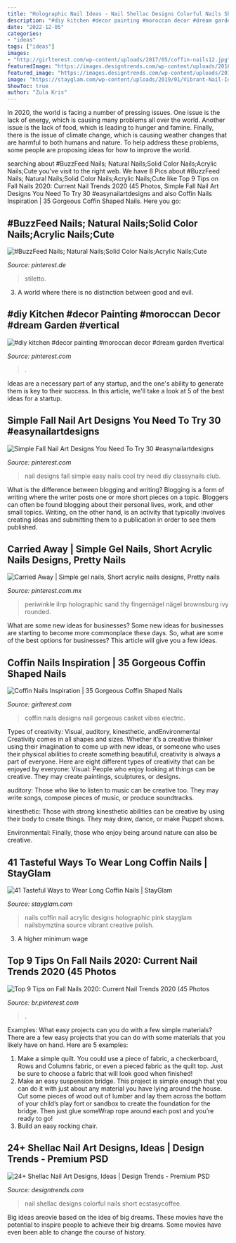 ```yaml
---
title: "Holographic Nail Ideas - Nail Shellac Designs Colorful Nails Short Ecstasycoffee"
description: "#diy kitchen #decor painting #moroccan decor #dream garden #vertical"
date: "2022-12-05"
categories:
- "ideas"
tags: ["ideas"]
images:
- "http://girlterest.com/wp-content/uploads/2017/05/coffin-nails12.jpg"
featuredImage: "https://images.designtrends.com/wp-content/uploads/2016/02/19055253/Colorful-Shellac-Nail-Design.jpg"
featured_image: "https://images.designtrends.com/wp-content/uploads/2016/02/19055253/Colorful-Shellac-Nail-Design.jpg"
image: "https://stayglam.com/wp-content/uploads/2019/01/Vibrant-Nail-Idea.jpg"
ShowToc: true
author: "Zula Kris"
---
```



In 2020, the world is facing a number of pressing issues. One issue is the lack of energy, which is causing many problems all over the world. Another issue is the lack of food, which is leading to hunger and famine. Finally, there is the issue of climate change, which is causing weather changes that are harmful to both humans and nature. To help address these problems, some people are proposing ideas for how to improve the world.

	

		
searching about #BuzzFeed Nails; Natural Nails;Solid Color Nails;Acrylic Nails;Cute you've visit to the right web. We have 8 Pics about #BuzzFeed Nails; Natural Nails;Solid Color Nails;Acrylic Nails;Cute like Top 9 Tips on Fall Nails 2020: Current Nail Trends 2020 (45 Photos, Simple Fall Nail Art Designs You Need To Try 30 #easynailartdesigns and also Coffin Nails Inspiration | 35 Gorgeous Coffin Shaped Nails. Here you go:
		
    
## #BuzzFeed Nails; Natural Nails;Solid Color Nails;Acrylic Nails;Cute

<img loading=lazy src="https://i.pinimg.com/736x/1f/91/90/1f9190c7b32e4d77cd0e6911dc15b600.jpg" onerror="this.onerror=null;this.src='https://tse2.mm.bing.net/th?id=OIP.ArxX4YAepHl4zS5luxMMXwHaKe&amp;pid=15.1';" alt="#BuzzFeed Nails; Natural Nails;Solid Color Nails;Acrylic Nails;Cute">

_Source: pinterest.de_

>stiletto. 

	

3. A world where there is no distinction between good and evil. 

    
## #diy Kitchen #decor Painting #moroccan Decor #dream Garden #vertical

<img loading=lazy src="https://i.pinimg.com/736x/3b/86/94/3b86949ec7ebcf385d0ab9a5234a67ce.jpg" onerror="this.onerror=null;this.src='https://tse2.mm.bing.net/th?id=OIP.yPb4dYDs8uZP4SixLvP3pwHaOw&amp;pid=15.1';" alt="#diy kitchen #decor painting #moroccan decor #dream garden #vertical">

_Source: pinterest.com_

>. 

	

Ideas are a necessary part of any startup, and the one's ability to generate them is key to their success. In this article, we'll take a look at 5 of the best ideas for a startup.

    
## Simple Fall Nail Art Designs You Need To Try 30 #easynailartdesigns

<img loading=lazy src="https://i.pinimg.com/736x/76/68/28/766828695ee77fc82fec6351500b1f80.jpg" onerror="this.onerror=null;this.src='https://tse2.mm.bing.net/th?id=OIP.b6QtCQd1mwkdaqqob9i9PgHaJ3&amp;pid=15.1';" alt="Simple Fall Nail Art Designs You Need To Try 30 #easynailartdesigns">

_Source: pinterest.com_

>nail designs fall simple easy nails cool try need diy classynails club. 

	

What is the difference between blogging and writing?
Blogging is a form of writing where the writer posts one or more short pieces on a topic. Bloggers can often be found blogging about their personal lives, work, and other small topics. Writing, on the other hand, is an activity that typically involves creating ideas and submitting them to a publication in order to see them published.

    
## Carried Away | Simple Gel Nails, Short Acrylic Nails Designs, Pretty Nails

<img loading=lazy src="https://i.pinimg.com/736x/19/48/ed/1948ed35d76c073785fce591e0c0bc41.jpg" onerror="this.onerror=null;this.src='https://tse4.mm.bing.net/th?id=OIP.mLxscrjIp5cD2wWrrIWbLgHaHa&amp;pid=15.1';" alt="Carried Away | Simple gel nails, Short acrylic nails designs, Pretty nails">

_Source: pinterest.com.mx_

>periwinkle ilnp holographic sand thy fingernägel nägel brownsburg ivy rounded. 

	

What are some new ideas for businesses?
Some new ideas for businesses are starting to become more commonplace these days.  So, what are some of the best options for businesses? This article will give you a few ideas.

    
## Coffin Nails Inspiration | 35 Gorgeous Coffin Shaped Nails

<img loading=lazy src="http://girlterest.com/wp-content/uploads/2017/05/coffin-nails12.jpg" onerror="this.onerror=null;this.src='https://tse2.mm.bing.net/th?id=OIP.pTm7SxzYdmYaMZSPdOydgAHaHa&amp;pid=15.1';" alt="Coffin Nails Inspiration | 35 Gorgeous Coffin Shaped Nails">

_Source: girlterest.com_

>coffin nails designs nail gorgeous casket vibes electric. 

	

Types of creativity: Visual, auditory, kinesthetic, andEnvironmental
Creativity comes in all shapes and sizes. Whether it’s a creative thinker using their imagination to come up with new ideas, or someone who uses their physical abilities to create something beautiful, creativity is always a part of everyone. Here are eight different types of creativity that can be enjoyed by everyone: 
Visual: People who enjoy looking at things can be creative. They may create paintings, sculptures, or designs.

 auditory: Those who like to listen to music can be creative too. They may write songs, compose pieces of music, or produce soundtracks.

kinesthetic: Those with strong kinesthetic abilities can be creative by using their body to create things. They may draw, dance, or make Puppet shows.

Environmental: Finally, those who enjoy being around nature can also be creative.

    
## 41 Tasteful Ways To Wear Long Coffin Nails | StayGlam

<img loading=lazy src="https://stayglam.com/wp-content/uploads/2019/01/Vibrant-Nail-Idea.jpg" onerror="this.onerror=null;this.src='https://tse2.mm.bing.net/th?id=OIP.n4MguDQacno7c_1V67n2BAHaHa&amp;pid=15.1';" alt="41 Tasteful Ways to Wear Long Coffin Nails | StayGlam">

_Source: stayglam.com_

>nails coffin nail acrylic designs holographic pink stayglam nailsbymztina source vibrant creative polish. 

	

3. A higher minimum wage

    
## Top 9 Tips On Fall Nails 2020: Current Nail Trends 2020 (45 Photos

<img loading=lazy src="https://i.pinimg.com/736x/82/ea/3f/82ea3fa231a360f254e8943da5232152.jpg" onerror="this.onerror=null;this.src='https://tse2.mm.bing.net/th?id=OIP.ZmriUjXuEsMn8QHRc1fksAHaHa&amp;pid=15.1';" alt="Top 9 Tips on Fall Nails 2020: Current Nail Trends 2020 (45 Photos">

_Source: br.pinterest.com_

>. 

	

Examples: What easy projects can you do with a few simple materials?
There are a few easy projects that you can do with some materials that you likely have on hand. Here are 5 examples:
1. Make a simple quilt. You could use a piece of fabric, a checkerboard, Rows and Columns fabric, or even a pieced fabric as the quilt top. Just be sure to choose a fabric that will look good when finished! 
2. Make an easy suspension bridge. This project is simple enough that you can do it with just about any material you have lying around the house. Cut some pieces of wood out of lumber and lay them across the bottom of your child’s play fort or sandbox to create the foundation for the bridge. Then just glue someWrap rope around each post and you’re ready to go! 
3. Build an easy rocking chair.

    
## 24+ Shellac Nail Art Designs, Ideas | Design Trends - Premium PSD

<img loading=lazy src="https://images.designtrends.com/wp-content/uploads/2016/02/19055253/Colorful-Shellac-Nail-Design.jpg" onerror="this.onerror=null;this.src='https://tse1.mm.bing.net/th?id=OIP.n-pKBy9DFV8vogAqwChPrwHaJQ&amp;pid=15.1';" alt="24+ Shellac Nail Art Designs, Ideas | Design Trends - Premium PSD">

_Source: designtrends.com_

>nail shellac designs colorful nails short ecstasycoffee. 

	

Big ideas areovie based on the idea of big dreams. These movies have the potential to inspire people to achieve their big dreams. Some movies have even been able to change the course of history.

